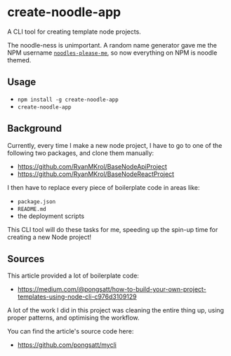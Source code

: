 # create-noodle-app
A CLI tool for creating template node projects.

The noodle-ness is unimportant. A random name generator gave me the NPM username [`noodles-please-me`](https://www.npmjs.com/~noodles-please-me), so now everything on NPM is noodle themed.

## Usage
* `npm install -g create-noodle-app`
* `create-noodle-app`

## Background
Currently, every time I make a new node project, I have to go to one of the following two packages, and clone them manually:
* https://github.com/RyanMKrol/BaseNodeApiProject
* https://github.com/RyanMKrol/BaseNodeReactProject

I then have to replace every piece of boilerplate code in areas like:
* `package.json`
* `README.md`
* the deployment scripts

This CLI tool will do these tasks for me, speeding up the spin-up time for creating a new Node project!

## Sources
This article provided a lot of boilerplate code:
* https://medium.com/@pongsatt/how-to-build-your-own-project-templates-using-node-cli-c976d3109129

A lot of the work I did in this project was cleaning the entire thing up, using proper patterns, and optimising the workflow.

You can find the article's source code here:
* https://github.com/pongsatt/mycli
